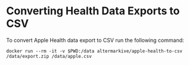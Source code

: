 # Converting Health Data Exports to CSV

To convert Apple Health data export to CSV run the following command:

    docker run --rm -it -v $PWD:/data altermarkive/apple-health-to-csv /data/export.zip /data/apple.csv